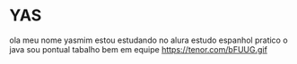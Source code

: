 # YAS
ola meu nome yasmim
estou estudando no alura 
estudo espanhol
pratico o java
sou pontual 
tabalho bem em equipe 
https://tenor.com/bFUUG.gif
